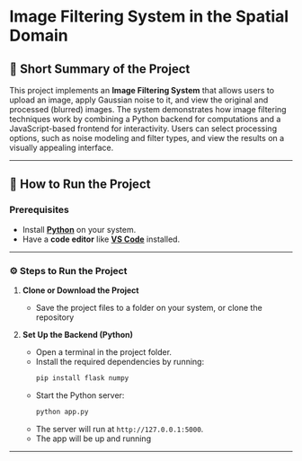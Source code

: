 # Image Filtering System in the Spatial Domain

## 📄 Short Summary of the Project
This project implements an **Image Filtering System** that allows users to upload an image, apply Gaussian noise to it, and view the original and processed (blurred) images. The system demonstrates how image filtering techniques work by combining a Python backend for computations and a JavaScript-based frontend for interactivity. Users can select processing options, such as noise modeling and filter types, and view the results on a visually appealing interface.

---

## 🚀 How to Run the Project

### Prerequisites
- Install [**Python**](https://www.python.org/downloads/) on your system.
- Have a **code editor** like [**VS Code**](https://code.visualstudio.com/) installed.

---

### ⚙️ Steps to Run the Project

1. **Clone or Download the Project**
   - Save the project files to a folder on your system, or clone the repository

2. **Set Up the Backend (Python)**
   - Open a terminal in the project folder.
   - Install the required dependencies by running:
     ```bash
     pip install flask numpy
     ```
   - Start the Python server:
     ```bash
     python app.py
     ```
   - The server will run at `http://127.0.0.1:5000`.
   - The app will be up and running
---
